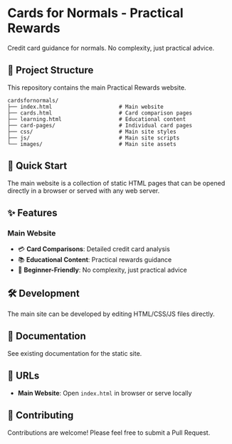 # Cards for Normals - Practical Rewards

Credit card guidance for normals. No complexity, just practical advice.

## 📁 Project Structure

This repository contains the main Practical Rewards website.

```
cardsfornormals/
├── index.html                     # Main website
├── cards.html                     # Card comparison pages
├── learning.html                  # Educational content
├── card-pages/                    # Individual card pages
├── css/                           # Main site styles
├── js/                            # Main site scripts
└── images/                        # Main site assets
```

## 🚀 Quick Start

The main website is a collection of static HTML pages that can be opened directly in a browser or served with any web server.

## ✨ Features

### Main Website
- 💳 **Card Comparisons**: Detailed credit card analysis
- 📚 **Educational Content**: Practical rewards guidance
- 🎯 **Beginner-Friendly**: No complexity, just practical advice

## 🛠️ Development

The main site can be developed by editing HTML/CSS/JS files directly.

## 📖 Documentation

See existing documentation for the static site.



## 📱 URLs

- **Main Website**: Open `index.html` in browser or serve locally

## 🤝 Contributing

Contributions are welcome! Please feel free to submit a Pull Request.